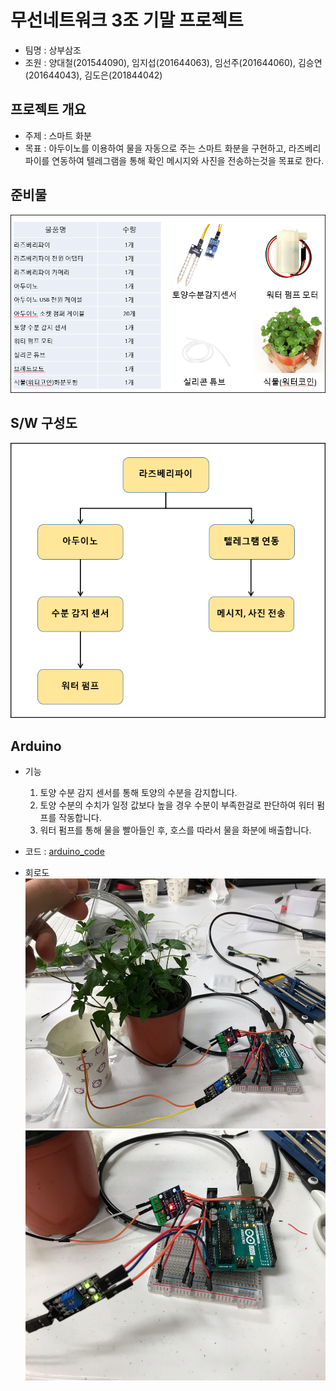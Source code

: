 # 무선네트워크 3조 기말 프로젝트
  - 팀명 : 상부삼조
  - 조원 : 양대철(201544090), 임지섭(201644063), 임선주(201644060), 김승연(201644043), 김도은(201844042)
 
## 프로젝트 개요
  - 주제 : 스마트 화분
  - 목표 : 아두이노를 이용하여 물을 자동으로 주는 스마트 화분을 구현하고, 라즈베리파이를 연동하여 텔레그램을 통해 확인 메시지와 사진을 전송하는것을 목표로 한다.

## 준비물
  <img width="" height="" src="./img/prepare.PNG"></img>

## S/W 구성도
  <img width="" height="" src="./img/sw.PNG"></img>
  
## Arduino
  - 기능
    1. 토양 수분 감지 센서를 통해 토양의 수분을 감지합니다.
    2. 토양 수분의 수치가 일정 값보다 높을 경우 수분이 부족한걸로 판단하여 워터 펌프를 작동합니다.
    3. 워터 펌프를 통해 물을 빨아들인 후, 호스를 따라서 물을 화분에 배출합니다.

  - 코드 : [arduino_code](./Arduino_Code/Finish/sketch_dec12a/sketch_dec12a.ino)
  
  - 회로도
    <img width="600" height="400" src="./img/practice_img/practice (9).jpg"></img>
    <img width="600" height="400" src="./img/practice_img/practice (10).jpg"></img>

